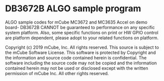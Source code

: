 # DB3672B ALGO sample program
ALGO sample codes for mCube MC3672 and MC3635 Accel on demo board- DB3672B CANNOT be guaranteed to performance on any specific system platform. Also, some specific functions on print or HW GPIO control are platform dependent, please adopt to your related functions on platform.

Copyright (c) 2019 mCube, Inc.  All rights reserved.
This source is subject to the mCube Software License. This software is protected by Copyright and the information and source code contained herein is confidential. The software including the source code may not be copied and the information contained herein may not be used or disclosed except with the written permission of mCube Inc.
All other rights reserved.
